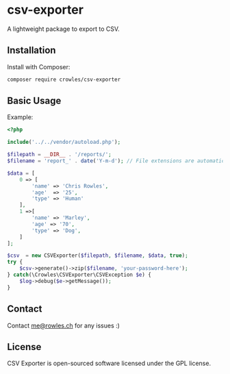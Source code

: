 # csv-exporter

A lightweight package to export to CSV.

## Installation

Install with  Composer:
```sh
composer require crowles/csv-exporter
```

## Basic Usage

Example:

```php
<?php

include('../../vendor/autoload.php');

$filepath = __DIR__ . '/reports/';
$filename = 'report_' . date('Y-m-d'); // File extensions are automatically handled.

$data = [
	0 => [
		'name' => 'Chris Rowles',
		'age'  => '25',
		'type' => 'Human'
	],
	1 =>[
		'name' => 'Marley',
		'age' => '70',
		'type' => 'Dog', 
	]
];

$csv  = new CSVExporter($filepath, $filename, $data, true);
try {
	$csv->generate()->zip($filename, 'your-password-here');
} catch(\Crowles\CSVExporter\CSVException $e) {
	$log->debug($e->getMessage());
} 
```

## Contact

Contact me@rowles.ch for any issues :)

## License

CSV Exporter is open-sourced software licensed under the GPL license.